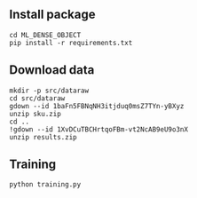 ## Install package

```
cd ML_DENSE_OBJECT
pip install -r requirements.txt
```

## Download data

```
mkdir -p src/dataraw
cd src/dataraw
gdown --id 1baFn5FBNqNH3itjduq0msZ7TYn-yBXyz
unzip sku.zip
cd ..
!gdown --id 1XvDCuTBCHrtqoFBm-vt2NcAB9eU9o3nX
unzip results.zip

```

## Training

```
python training.py
```
